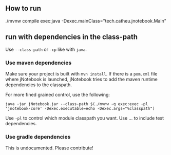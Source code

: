 ## How to run

./mvnw compile exec:java -Dexec.mainClass="tech.catheu.jnotebook.Main"


## run with dependencies in the class-path

Use `--class-path` or `-cp` like with `java`.

### Use maven dependencies
Make sure your project is built with `mvn install`.
If there is a `pom.xml` file where jNotebook is launched, jNotebook tries to add the maven runtime dependencies to the classpath.

For more fined grained control, use the following:
```
java -jar jNotebook.jar --class-path $(./mvnw -q exec:exec -pl 'jnotebook-core' -Dexec.executable=echo -Dexec.args="%classpath")
```
Use `-pl` to control which module classpath you want. Use ... to include test dependencies.


### Use gradle dependencies
This is undocumented. Please contribute!
